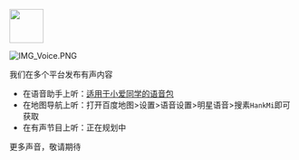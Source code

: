 [<img src="https://www.hankmi.com/favicon.ico" width="60" height="60" align="middle" />](https://www.hankmi.com)

![IMG_Voice.PNG](https://txc.gtimg.com/data/350783/2022/0823/c3dc07a0ece975d72d9fcd954621a2af.png)

我们在多个平台发布有声内容
* 在语音助手上听：[适用于小爱同学的语音包](https://speech.ai.xiaomi.com/speech/v1.0/ptts/share?token=eyJ2IjoiVjAiLCJuIjoiTjMifQ.DqtzGbZ0sXFYaoKkdJ8d_EOvdcTMxbaKKFRUMe7bMIJy6j75etLZF2RG0tgmXB6TgmGhAotz0Bw6LtWojN0KG1ugx4zrORXc7rJpmLBZennTrSprgFpkMnd216t-R_ogX55-TvQahf142XO5ye2xJB1YTU9b3dY1LvdbIJgcqnUUlbEEiXe5XpfMw1r5NBmg7-qFmJd30Xjyl7YB91wz6Yr_wlh9DxcD4R1P8IfGMKiztFmL60nhq9IsLk_Xvvb1lXHnDlRloiueMYMorziVyqrHlGGxNsA9nmKHgQJFH2z15I9_t3GuNwHznSL6CJqmTjf0Ny0mt633wULkgbn5fVsxev7QasQBqblfia7K7fez128QNlILFKFn1TUBv3VbapoKsXu4MSwl4ss5Alp5Hp4LkVlIplpknMEcBptTlZqCj1Q-Q9V6vxLiHkkACfko.yWDnOvlhcW2lA2fuftRSwQ&request_id=ptts_afe83ba3e0344c32885c2d9c2a78ab02#/home)
* 在地图导航上听：打开百度地图>设置>语音设置>明星语音>搜素`HankMi`即可获取
* 在有声节目上听：正在规划中  
  
更多声音，敬请期待
